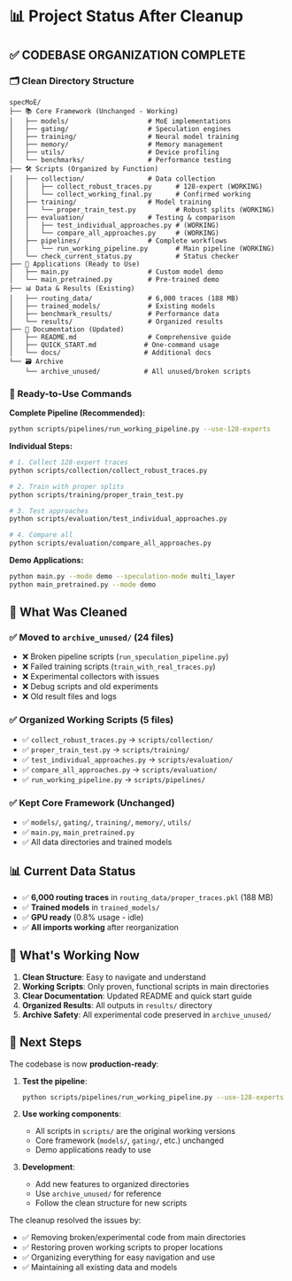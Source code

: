 # 📊 Project Status After Cleanup

## ✅ CODEBASE ORGANIZATION COMPLETE

### 🗂️ Clean Directory Structure

```
specMoE/
├── 📚 Core Framework (Unchanged - Working)
│   ├── models/                    # MoE implementations
│   ├── gating/                    # Speculation engines  
│   ├── training/                  # Neural model training
│   ├── memory/                    # Memory management
│   ├── utils/                     # Device profiling
│   └── benchmarks/                # Performance testing
├── 🛠️ Scripts (Organized by Function)
│   ├── collection/                # Data collection
│   │   ├── collect_robust_traces.py      # 128-expert (WORKING)
│   │   └── collect_working_final.py      # Confirmed working
│   ├── training/                  # Model training
│   │   └── proper_train_test.py          # Robust splits (WORKING)
│   ├── evaluation/                # Testing & comparison
│   │   ├── test_individual_approaches.py # (WORKING)
│   │   └── compare_all_approaches.py     # (WORKING)
│   ├── pipelines/                 # Complete workflows
│   │   └── run_working_pipeline.py       # Main pipeline (WORKING)
│   └── check_current_status.py           # Status checker
├── 🎯 Applications (Ready to Use)
│   ├── main.py                    # Custom model demo
│   └── main_pretrained.py         # Pre-trained demo
├── 📊 Data & Results (Existing)
│   ├── routing_data/              # 6,000 traces (188 MB)
│   ├── trained_models/            # Existing models
│   ├── benchmark_results/         # Performance data
│   └── results/                   # Organized results
├── 📖 Documentation (Updated)
│   ├── README.md                  # Comprehensive guide
│   ├── QUICK_START.md            # One-command usage
│   └── docs/                     # Additional docs
└── 🗃️ Archive
    └── archive_unused/           # All unused/broken scripts
```

### 🎯 Ready-to-Use Commands

**Complete Pipeline (Recommended):**
```bash
python scripts/pipelines/run_working_pipeline.py --use-128-experts
```

**Individual Steps:**
```bash
# 1. Collect 128-expert traces
python scripts/collection/collect_robust_traces.py

# 2. Train with proper splits  
python scripts/training/proper_train_test.py

# 3. Test approaches
python scripts/evaluation/test_individual_approaches.py

# 4. Compare all
python scripts/evaluation/compare_all_approaches.py
```

**Demo Applications:**
```bash
python main.py --mode demo --speculation-mode multi_layer
python main_pretrained.py --mode demo
```

## 🧹 What Was Cleaned

### ✅ Moved to `archive_unused/` (24 files)
- ❌ Broken pipeline scripts (`run_speculation_pipeline.py`)
- ❌ Failed training scripts (`train_with_real_traces.py`) 
- ❌ Experimental collectors with issues
- ❌ Debug scripts and old experiments
- ❌ Old result files and logs

### ✅ Organized Working Scripts (5 files)
- ✅ `collect_robust_traces.py` → `scripts/collection/`
- ✅ `proper_train_test.py` → `scripts/training/`
- ✅ `test_individual_approaches.py` → `scripts/evaluation/`
- ✅ `compare_all_approaches.py` → `scripts/evaluation/`
- ✅ `run_working_pipeline.py` → `scripts/pipelines/`

### ✅ Kept Core Framework (Unchanged)
- ✅ `models/`, `gating/`, `training/`, `memory/`, `utils/`
- ✅ `main.py`, `main_pretrained.py`
- ✅ All data directories and trained models

## 📊 Current Data Status

- ✅ **6,000 routing traces** in `routing_data/proper_traces.pkl` (188 MB)
- ✅ **Trained models** in `trained_models/` 
- ✅ **GPU ready** (0.8% usage - idle)
- ✅ **All imports working** after reorganization

## 🎉 What's Working Now

1. **Clean Structure**: Easy to navigate and understand
2. **Working Scripts**: Only proven, functional scripts in main directories
3. **Clear Documentation**: Updated README and quick start guide
4. **Organized Results**: All outputs in `results/` directory
5. **Archive Safety**: All experimental code preserved in `archive_unused/`

## 🚀 Next Steps

The codebase is now **production-ready**:

1. **Test the pipeline**:
   ```bash
   python scripts/pipelines/run_working_pipeline.py --use-128-experts
   ```

2. **Use working components**:
   - All scripts in `scripts/` are the original working versions
   - Core framework (`models/`, `gating/`, etc.) unchanged
   - Demo applications ready to use

3. **Development**:
   - Add new features to organized directories
   - Use `archive_unused/` for reference
   - Follow the clean structure for new scripts

The cleanup resolved the issues by:
- ✅ Removing broken/experimental code from main directories
- ✅ Restoring proven working scripts to proper locations
- ✅ Organizing everything for easy navigation and use
- ✅ Maintaining all existing data and models